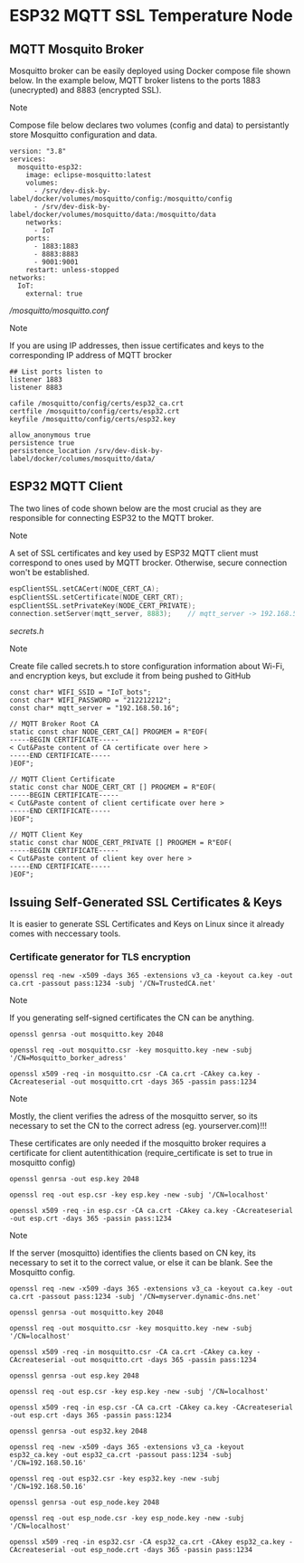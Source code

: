 # ESP32 MQTT SSL Temperature Node

<!-- BMP280 comes in 3.3V and 5V versions. 5V version is I2C and has 4 terminals; 3.3V version is IPS and has 6 terminals AHT10 Arduino sensor -->

## MQTT Mosquito Broker
<p>Mosquitto broker can be easily deployed using Docker compose file shown below. In the example below, MQTT broker listens to the ports 1883 (unecrypted) and 8883 (encrypted SSL). </p>

> [!NOTE]
> Compose file below declares two volumes (config and data) to persistantly store Mosquitto configuration and data.

```text
version: "3.8"
services:
  mosquitto-esp32:
    image: eclipse-mosquitto:latest
    volumes:
      - /srv/dev-disk-by-label/docker/volumes/mosquitto/config:/mosquitto/config
      - /srv/dev-disk-by-label/docker/volumes/mosquitto/data:/mosquitto/data
    networks:
      - IoT
    ports:
      - 1883:1883
      - 8883:8883
      - 9001:9001
    restart: unless-stopped
networks:
  IoT:
    external: true
```

<p><i>/mosquitto/mosquitto.conf</i></p>

> [!NOTE]
> If you are using IP addresses, then issue certificates and keys to the corresponding IP address of MQTT brocker

``` text
## List ports listen to
listener 1883
listener 8883

cafile /mosquitto/config/certs/esp32_ca.crt
certfile /mosquitto/config/certs/esp32.crt
keyfile /mosquitto/config/certs/esp32.key

allow_anonymous true
persistence true
persistence_location /srv/dev-disk-by-label/docker/columes/mosquitto/data/
```

## ESP32 MQTT Client

<p>The two lines of code shown below are the most crucial as they are responsible for connecting ESP32 to the MQTT broker.</p>

> [!NOTE]
> A set of SSL certificates and key used by ESP32 MQTT client must correspond to ones used by MQTT brocker. Otherwise, secure connection won't be established. 

```C
espClientSSL.setCACert(NODE_CERT_CA);
espClientSSL.setCertificate(NODE_CERT_CRT);
espClientSSL.setPrivateKey(NODE_CERT_PRIVATE);
connection.setServer(mqtt_server, 8883);    // mqtt_server -> 192.168.50.16
```

<p><i>secrets.h</i></p>

> [!NOTE]
> Create file called secrets.h to store configuration information about Wi-Fi, and encryption keys, but exclude it from being pushed to GitHub

```text
const char* WIFI_SSID = "IoT_bots";
const char* WIFI_PASSWORD = "212212212";
const char* mqtt_server = "192.168.50.16";

// MQTT Broker Root CA
static const char NODE_CERT_CA[] PROGMEM = R"EOF(
-----BEGIN CERTIFICATE-----
< Cut&Paste content of CA certificate over here >
-----END CERTIFICATE-----
)EOF";

// MQTT Client Certificate
static const char NODE_CERT_CRT [] PROGMEM = R"EOF(
-----BEGIN CERTIFICATE-----
< Cut&Paste content of client certificate over here >
-----END CERTIFICATE-----
)EOF";

// MQTT Client Key
static const char NODE_CERT_PRIVATE [] PROGMEM = R"EOF(
-----BEGIN CERTIFICATE-----
< Cut&Paste content of client key over here >
-----END CERTIFICATE-----
)EOF";

```

## Issuing Self-Generated SSL Certificates & Keys
<p>It is easier to generate SSL Certificates and Keys on Linux since it already comes with neccessary tools.</p>

### Certificate generator for TLS encryption
```text
openssl req -new -x509 -days 365 -extensions v3_ca -keyout ca.key -out ca.crt -passout pass:1234 -subj '/CN=TrustedCA.net'
```

> [!NOTE]
> If you generating self-signed certificates the CN can be anything.

```text
openssl genrsa -out mosquitto.key 2048
```
```text
openssl req -out mosquitto.csr -key mosquitto.key -new -subj '/CN=Mosquitto_borker_adress'
```
```text
openssl x509 -req -in mosquitto.csr -CA ca.crt -CAkey ca.key -CAcreateserial -out mosquitto.crt -days 365 -passin pass:1234
```

> [!NOTE]
> Mostly, the client verifies the adress of the mosquitto server, so its necessary to set the CN to the correct adress (eg. yourserver.com)!!!

<p>These certificates are only needed if the mosquitto broker requires a certificate for client autentithication (require_certificate is set to true in mosquitto config)</p>

```text
openssl genrsa -out esp.key 2048
```
```text
openssl req -out esp.csr -key esp.key -new -subj '/CN=localhost'
```
```text
openssl x509 -req -in esp.csr -CA ca.crt -CAkey ca.key -CAcreateserial -out esp.crt -days 365 -passin pass:1234
```

> [!NOTE]
> If the server (mosquitto) identifies the clients based on CN key, its necessary to set it to the correct value, or else it can be blank. See the Mosquitto config.

```text
openssl req -new -x509 -days 365 -extensions v3_ca -keyout ca.key -out ca.crt -passout pass:1234 -subj '/CN=myserver.dynamic-dns.net'
```
```text
openssl genrsa -out mosquitto.key 2048
```
```text
openssl req -out mosquitto.csr -key mosquitto.key -new -subj '/CN=localhost'
```
```text
openssl x509 -req -in mosquitto.csr -CA ca.crt -CAkey ca.key -CAcreateserial -out mosquitto.crt -days 365 -passin pass:1234
```
```text
openssl genrsa -out esp.key 2048
```
```text
openssl req -out esp.csr -key esp.key -new -subj '/CN=localhost'
```
```text
openssl x509 -req -in esp.csr -CA ca.crt -CAkey ca.key -CAcreateserial -out esp.crt -days 365 -passin pass:1234 
```
```text
openssl genrsa -out esp32.key 2048
```
```text
openssl req -new -x509 -days 365 -extensions v3_ca -keyout esp32_ca.key -out esp32_ca.crt -passout pass:1234 -subj '/CN=192.168.50.16'
```
```text
openssl req -out esp32.csr -key esp32.key -new -subj '/CN=192.168.50.16'
```
```text
openssl genrsa -out esp_node.key 2048
```
```text
openssl req -out esp_node.csr -key esp_node.key -new -subj '/CN=localhost'
```
```text
openssl x509 -req -in esp32.csr -CA esp32_ca.crt -CAkey esp32_ca.key -CAcreateserial -out esp_node.crt -days 365 -passin pass:1234
```